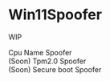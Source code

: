 # Win11Spoofer
WIP

Cpu Name Spoofer <br>
(Soon) Tpm2.0 Spoofer <br>
(Soon) Secure boot Spoofer <br>
